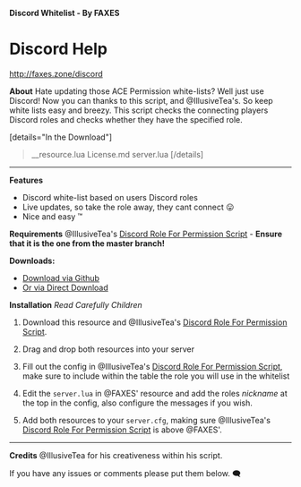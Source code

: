 **Discord Whitelist - By FAXES**

# Discord Help
http://faxes.zone/discord

**About**
Hate updating those ACE Permission white-lists? Well just use Discord! Now you can thanks to this script, and @IllusiveTea's. So keep white lists easy and breezy. This script checks the connecting players Discord roles and checks whether they have the specified role.

[details="In the Download"]
> __resource.lua
     License.md
     server.lua
[/details]

<hr>

**Features**
- Discord white-list based on users Discord roles
- Live updates, so take the role away, they cant connect :stuck_out_tongue:
- Nice and easy :tm: 

**Requirements**
@IllusiveTea's [Discord Role For Permission Script](https://forum.fivem.net/t/discord-roles-for-permissions-im-creative-i-know/233805) - **Ensure that it is the one from the master branch!**
 
**Downloads:**
* [Download via Github](https://github.com/FAXES/DiscordWhitelist)
* <a class="attachment" href="https://github.com/FAXES/DiscordWhitelist/releases/download/1.0/Discord_WhitelistQUICKFIX.rar">Or via Direct Download</a>

**Installation**
*Read Carefully Children*

1. Download this resource and @IllusiveTea's [Discord Role For Permission Script](https://forum.fivem.net/t/discord-roles-for-permissions-im-creative-i-know/233805).

2. Drag and drop both resources into your server

3. Fill out the config in @IllusiveTea's [Discord Role For Permission Script](https://forum.fivem.net/t/discord-roles-for-permissions-im-creative-i-know/233805), make sure to include within the table the role you will use in the whitelist

4. Edit the `server.lua` in @FAXES' resource and add the roles *nickname* at the top in the config, also configure the messages if you wish.

5. Add both resources to your `server.cfg`, making sure @IllusiveTea's [Discord Role For Permission Script](https://forum.fivem.net/t/discord-roles-for-permissions-im-creative-i-know/233805) is above @FAXES'.

<hr>

**Credits**
@IllusiveTea for his creativeness within his script. 

If you have any issues or comments please put them below. :left_speech_bubble:
